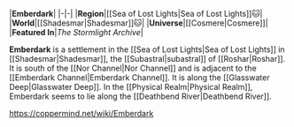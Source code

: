 |**Emberdark**|
|-|-|
|**Region**|[[Sea of Lost Lights\|Sea of Lost Lights]]🐱︎|
|**World**|[[Shadesmar\|Shadesmar]]🐱︎|
|**Universe**|[[Cosmere\|Cosmere]]|
|**Featured In**|*The Stormlight Archive*|

**Emberdark** is a settlement in the [[Sea of Lost Lights\|Sea of Lost Lights]] in [[Shadesmar\|Shadesmar]], the [[Subastral\|subastral]] of [[Roshar\|Roshar]]. It is south of the [[Nor Channel\|Nor Channel]] and is adjacent to the [[Emberdark Channel\|Emberdark Channel]]. It is along the [[Glasswater Deep\|Glasswater Deep]].
In the [[Physical Realm\|Physical Realm]], Emberdark seems to lie along the [[Deathbend River\|Deathbend River]].



https://coppermind.net/wiki/Emberdark